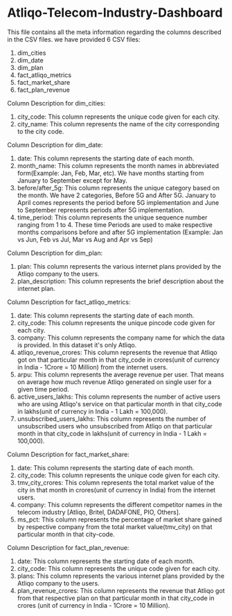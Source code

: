# Atliqo-Telecom-Industry-Dashboard


This file contains all the meta information regarding the columns described in the CSV files. we have provided 6 CSV files:
1. dim_cities
2. dim_date
3. dim_plan
4. fact_atliqo_metrics
5. fact_market_share
6. fact_plan_revenue

Column Description for dim_cities:
1. city_code: This column represents the unique code given for each city.
2. city_name: This column represents the name of the city corresponding to the city code.

Column Description for dim_date:
1. date: This column represents the starting date of each month. 
2. month_name: This column represents the month names in abbreviated form(Example: Jan, Feb, Mar, etc). We have months starting from January to September except for May.
3. before/after_5g: This column represents the unique category based on the month. We have 2 categories, Before 5G and After 5G. January to April comes represents the period before 5G implementation and June to September represents periods after 5G implementation.
4. time_period: This column represents the unique sequence number ranging from 1 to 4. These time Periods are used to make respective months comparisons before and after 5G implementation (Example: Jan vs Jun, Feb vs Jul, Mar vs Aug and Apr vs Sep)

Column Description for dim_plan:
1. plan: This column represents the various internet plans provided by the Atliqo company to the users. 
2. plan_description: This column represents the brief description about the internet plan.

Column Description for fact_atliqo_metrics:
1. date: This column represents the starting date of each month.
2. city_code: This column represents the unique pincode code given for each city.
3. company: This column represents the company name for which the data is provided. In this dataset it's only Atliqo. 
4. atliqo_revenue_crores: This column represents the revenue that Atliqo got on that particular month in that city_code in crores(unit of currency in India - 1Crore = 10 Million) from the internet users. 
5. arpu: This column represents the average revenue per user. That means on average how much revenue Atliqo generated on single user for a given time period.
6. active_users_lakhs: This column represents the number of active users who are using Atliqo's service on that particular month in that city_code in lakhs(unit of currency in India - 1 Lakh = 100,000).
7. unsubscribed_users_lakhs: This column represents the number of unsubscribed users who unsubscribed from Atliqo on that particular month in that city_code in lakhs(unit of currency in India - 1 Lakh = 100,000). 

Column Description for fact_market_share:
1. date: This column represents the starting date of each month.
2. city_code: This column represents the unique code given for each city.
3. tmv_city_crores: This column represents the total market value of the city in that month in crores(unit of currency in India) from the internet users. 
4. company: This column represents the different competitor names in the telecom industry [Atliqo, Britel, DADAFONE, PIO, Others].
5. ms_pct: This column represents the percentage of market share gained by respective company from the total market value(tmv_city) on that particular month in that city-code. 

Column Description for fact_plan_revenue:
1. date: This column represents the starting date of each month.
2. city_code: This column represents the unique code given for each city.
3. plans: This column represents the various internet plans provided by the Atliqo company to the users.
4. plan_revenue_crores: This column represents the revenue that Atliqo got from that respective plan on that particular month in that city_code in crores (unit of currency in India - 1Crore = 10 Million).
